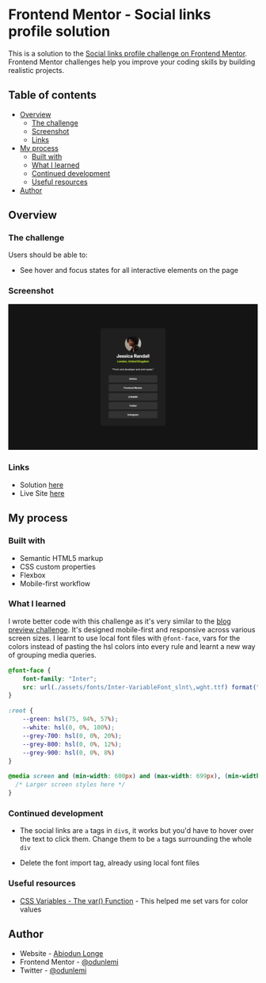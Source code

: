 # Frontend Mentor - Social links profile solution

This is a solution to the [Social links profile challenge on Frontend Mentor](https://www.frontendmentor.io/challenges/social-links-profile-UG32l9m6dQ). Frontend Mentor challenges help you improve your coding skills by building realistic projects. 

## Table of contents

- [Overview](#overview)
  - [The challenge](#the-challenge)
  - [Screenshot](#screenshot)
  - [Links](#links)
- [My process](#my-process)
  - [Built with](#built-with)
  - [What I learned](#what-i-learned)
  - [Continued development](#continued-development)
  - [Useful resources](#useful-resources)
- [Author](#author)

## Overview

### The challenge

Users should be able to:

- See hover and focus states for all interactive elements on the page

### Screenshot

![A screenshot of my social links profile page](./assets/images/screenshot-social-links-profile.png)

### Links

- Solution [here](https://github.com/odunlemi/social-links-profile)
- Live Site [here](https://odunlemi.github.io/social-links-profile/)

## My process

### Built with

- Semantic HTML5 markup
- CSS custom properties
- Flexbox
- Mobile-first workflow


### What I learned

I wrote better code with this challenge as it's very similar to the [blog preview challenge](https://www.frontendmentor.io/challenges/blog-preview-card-ckPaj01IcS). It's designed mobile-first and responsive across various screen sizes. I learnt to use local font files with `@font-face`, vars for the colors instead of pasting the hsl colors into every rule and learnt a new way of grouping media queries.

```css
@font-face {
    font-family: "Inter";
    src: url(./assets/fonts/Inter-VariableFont_slnt\,wght.ttf) format("truetype");
}
```
```css
:root {
    --green: hsl(75, 94%, 57%);
    --white: hsl(0, 0%, 100%);
    --grey-700: hsl(0, 0%, 20%);
    --grey-800: hsl(0, 0%, 12%);
    --grey-900: hsl(0, 0%, 8%)
}
```
```css
@media screen and (min-width: 600px) and (max-width: 699px), (min-width: 700px) {
  /* Larger screen styles here */
}
```

### Continued development

- The social links are `a` tags in `div`s, it works but you'd have to hover over the text to click them. Change them to be `a` tags surrounding the whole `div`

- Delete the font import tag, already using local font files

### Useful resources

- [CSS Variables - The var() Function](https://www.w3schools.com/css/css3_variables.asp) - This helped me set vars for color values

## Author

- Website - [Abiodun Longe](https://odunlemi.github.io/)
- Frontend Mentor - [@odunlemi](https://www.frontendmentor.io/profile/odunlemi)
- Twitter - [@odunlemi](https://www.x.com/odunlemi)